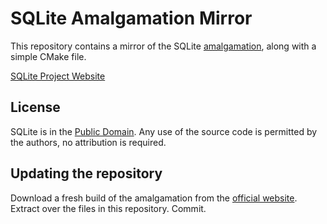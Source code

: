 # SQLite Amalgamation Mirror

This repository contains a mirror of the SQLite [amalgamation](https://sqlite.org/amalgamation.html), along with a simple CMake file.

[SQLite Project Website](https://sqlite.org/index.html)

## License

SQLite is in the [Public Domain](https://sqlite.org/copyright.html). Any use of the source code is permitted by the authors, no attribution is required.

## Updating the repository

Download a fresh build of the amalgamation from the [official website](https://sqlite.org/download.html). Extract over the files in this repository. Commit.
